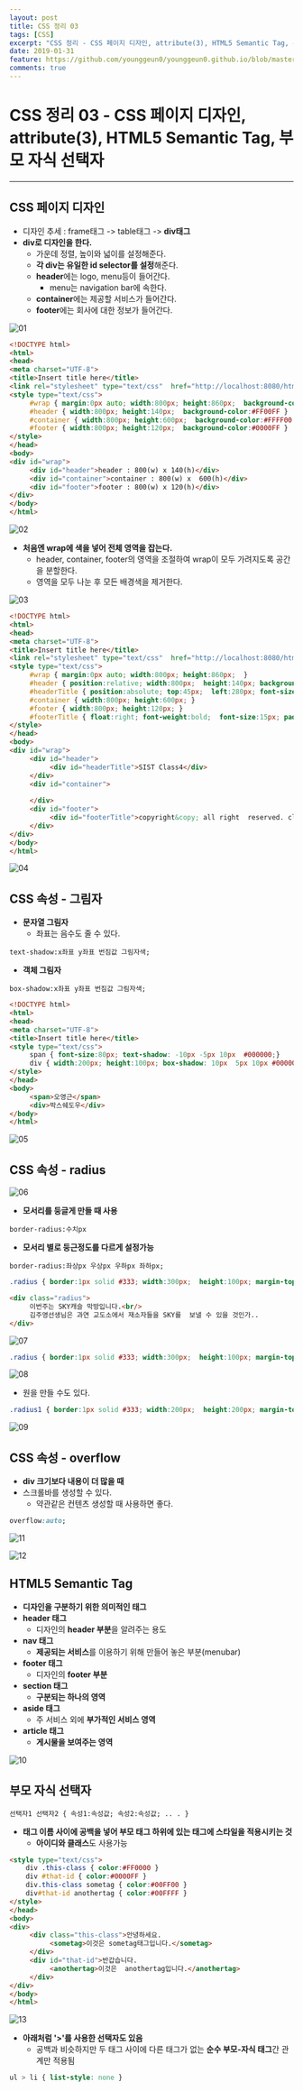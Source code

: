 ```yaml
---
layout: post
title: CSS 정리 03
tags: [CSS]
excerpt: "CSS 정리 - CSS 페이지 디자인, attribute(3), HTML5 Semantic Tag, 부모 자식 선택자"
date: 2019-01-31
feature: https://github.com/younggeun0/younggeun0.github.io/blob/master/_posts/img/Web/html5.jpg?raw=true
comments: true
---
```

 
# CSS 정리 03 - CSS 페이지 디자인, attribute(3), HTML5 Semantic Tag, 부모 자식 선택자

---

## CSS 페이지 디자인

* 디자인 추세 : frame태그 -> table태그 -> **div태그**
* **div로 디자인을 한다.**
     * 가운데 정렬, 높이와 넓이를 설정해준다.
     * **각 div는 유일한 id selector를 설정**해준다.
     * **header**에는 logo, menu등이 들어간다.
          * menu는 navigation bar에 속한다.
     * **container**에는 제공할 서비스가 들어간다.
     * **footer**에는 회사에 대한 정보가 들어간다.

![01](https://github.com/younggeun0/younggeun0.github.io/blob/master/_posts/img/Web/CSS/03/01.png?raw=true)

```html
<!DOCTYPE html>
<html>
<head>
<meta charset="UTF-8">
<title>Insert title here</title>
<link rel="stylesheet" type="text/css"  href="http://localhost:8080/html_prj/common/css/main_v20190130.css"/>
<style type="text/css">
     #wrap { margin:0px auto; width:800px; height:860px;  background-color:#FF0000 }
     #header { width:800px; height:140px;  background-color:#FF00FF }
     #container { width:800px; height:600px;  background-color:#FFFF00 }
     #footer { width:800px; height:120px;  background-color:#0000FF }
</style>
</head>
<body>
<div id="wrap">
     <div id="header">header : 800(w) x 140(h)</div>
     <div id="container">container : 800(w) x  600(h)</div>
     <div id="footer">footer : 800(w) x 120(h)</div>
</div>
</body>
</html>
```

![02](https://github.com/younggeun0/younggeun0.github.io/blob/master/_posts/img/Web/CSS/03/02.png?raw=true)

* **처음엔 wrap에 색을 넣어 전체 영역을 잡는다.**
     * header, container, footer의 영역을 조절하여 wrap이 모두 가려지도록 공간을 분할한다.
     * 영역을 모두 나눈 후 모든 배경색을 제거한다.

![03](https://github.com/younggeun0/younggeun0.github.io/blob/master/_posts/img/Web/CSS/03/03.png?raw=true)

```html
<!DOCTYPE html>
<html>
<head>
<meta charset="UTF-8">
<title>Insert title here</title>
<link rel="stylesheet" type="text/css"  href="http://localhost:8080/html_prj/common/css/main_v20190130.css"/>
<style type="text/css">
     #wrap { margin:0px auto; width:800px; height:860px;  }
     #header { position:relative; width:800px;  height:140px; background:#FFFFFF  url(http://localhost:8080/html_prj/common/images/header_bg.png) repeat-x; }
     #headerTitle { position:absolute; top:45px;  left:280px; font-size:35px; font-family:monaco, HY견고딕,  고딕; font-weight:bold; color:white; }
     #container { width:800px; height:600px; }
     #footer { width:800px; height:120px; }
     #footerTitle { float:right; font-weight:bold;  font-size:15px; padding-top:20px; padding-right:20px }
</style>
</head>
<body>
<div id="wrap">
     <div id="header">
          <div id="headerTitle">SIST Class4</div>
     </div>
     <div id="container">
     
     </div>
     <div id="footer">
          <div id="footerTitle">copyright&copy; all right  reserved. class4 </div>
     </div>
</div>
</body>
</html>
```

![04](https://github.com/younggeun0/younggeun0.github.io/blob/master/_posts/img/Web/CSS/03/04.png?raw=true)

## CSS 속성 - 그림자

* **문자열 그림자**
     * 좌표는 음수도 줄 수 있다.

```
text-shadow:x좌표 y좌표 번짐값 그림자색;
```

* **객체 그림자**

```
box-shadow:x좌표 y좌표 번짐값 그림자색;
```

```html
<!DOCTYPE html>
<html>
<head>
<meta charset="UTF-8">
<title>Insert title here</title>
<style type="text/css">
     span { font-size:80px; text-shadow: -10px -5px 10px  #000000;}
     div { width:200px; height:100px; box-shadow: 10px  5px 10px #000000 }
</style>
</head>
<body>
     <span>오영근</span>
     <div>박스쉐도우</div>
</body>
</html>
```

![05](https://github.com/younggeun0/younggeun0.github.io/blob/master/_posts/img/Web/CSS/03/05.png?raw=true)

## CSS 속성 - radius

![06](https://github.com/younggeun0/younggeun0.github.io/blob/master/_posts/img/Web/CSS/03/06.png?raw=true)

* **모서리를 둥글게 만들 때 사용**

```
border-radius:수치px
```

* **모서리 별로 둥근정도를 다르게 설정가능**

```
border-radius:좌상px 우상px 우하px 좌하px;
```

```css
.radius { border:1px solid #333; width:300px;  height:100px; margin-top:20px; border-radius:10px; }
```

```html
<div class="radius">
     이번주는 SKY캐슬 막방입니다.<br/>
     김주영선생님은 과연 교도소에서 재소자들을 SKY를  보낼 수 있을 것인가..
</div>
```

![07](https://github.com/younggeun0/younggeun0.github.io/blob/master/_posts/img/Web/CSS/03/07.png?raw=true)

```css
.radius { border:1px solid #333; width:300px;  height:100px; margin-top:20px; border-radius:0px 10px 0px  10px }
```

![08](https://github.com/younggeun0/younggeun0.github.io/blob/master/_posts/img/Web/CSS/03/08.png?raw=true)

* 원을  만들 수도 있다.

```css
.radius1 { border:1px solid #333; width:200px;  height:200px; margin-top:20px; border-radius:100px 100px  100px 100px  }
```

![09](https://github.com/younggeun0/younggeun0.github.io/blob/master/_posts/img/Web/CSS/03/09.png?raw=true)

## CSS 속성 - overflow

* **div 크기보다 내용이 더 많을 때**
* 스크롤바를 생성할 수 있다.
     * 약관같은 컨텐츠 생성할 때 사용하면 좋다.

```css
overflow:auto;
```

![11](https://github.com/younggeun0/younggeun0.github.io/blob/master/_posts/img/Web/CSS/03/11.png?raw=true)

![12](https://github.com/younggeun0/younggeun0.github.io/blob/master/_posts/img/Web/CSS/03/12.png?raw=true)

## HTML5 Semantic Tag

* **디자인을 구분하기 위한 의미적인 태그**
* **header 태그**
     * 디자인의 **header 부분**을 알려주는 용도
* **nav 태그**
     * **제공되는 서비스**를 이용하기 위해 만들어 놓은 부분(menubar)
* **footer 태그**
     * 디자인의 **footer 부분**
* **section 태그**
     * **구분되는 하나의 영역**
* **aside 태그**
     * 주 서비스 외에 **부가적인 서비스 영역**
* **article 태그**
     * **게시물을 보여주는 영역**

![10](https://github.com/younggeun0/younggeun0.github.io/blob/master/_posts/img/Web/CSS/03/10.png?raw=true)


## 부모 자식 선택자

```
선택자1 선택자2 { 속성1:속성값; 속성2:속성값; .. . }
```

* **태그 이름 사이에 공백을 넣어 부모 태그 하위에 있는 태그에 스타일을 적용시키는 것**
  * **아이디와 클래스**도 사용가능

```html
<style type="text/css">
    div .this-class { color:#FF0000 }
    div #that-id { color:#0000FF }
    div.this-class sometag { color:#00FF00 }
    div#that-id anothertag { color:#00FFFF }
</style>
</head>
<body>
<div>
     <div class="this-class">안녕하세요.
          <sometag>이것은 sometag태그입니다.</sometag>
     </div>
     <div id="that-id">반갑습니다.
          <anothertag>이것은  anothertag입니다.</anothertag>
     </div>
</div>
</body>
</html>
```

![13](https://github.com/younggeun0/younggeun0.github.io/blob/master/_posts/img/Web/CSS/03/13.png?raw=true)

* **아래처럼 '>'를 사용한 선택자도 있음**
     * 공백과 비슷하지만 두 태그 사이에 다른 태그가 없는 **순수 부모-자식 태그**간 관계만 적용됨

```css
ul > li { list-style: none }
```


